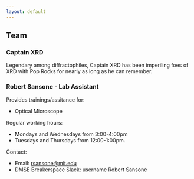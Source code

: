```yaml
---
layout: default
---
```


## Team

### Captain XRD

Legendary among diffractophiles, Captain XRD has been imperiling foes of XRD with Pop Rocks for nearly as long as he can remember.

### Robert Sansone - Lab Assistant

Provides trainings/assitance for:
 - Optical Microscope

Regular working hours:
 - Mondays and Wednesdays from 3:00-4:00pm
 - Tuesdays and Thursdays from 12:00-1:00pm. 

Contact:
 - Email: rsansone@mit.edu
 - DMSE Breakerspace Slack: username Robert Sansone

